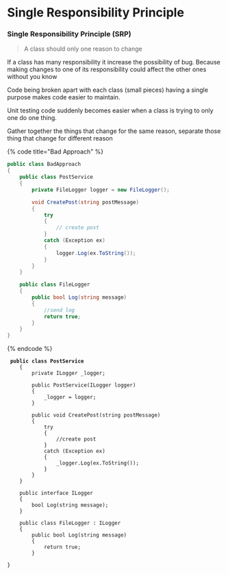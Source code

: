 # Single Responsibility Principle

### Single Responsibility Principle (SRP)

> A class should only one reason to change

If a class has many responsibility it increase the possibility of bug. Because making changes to one of its responsibility could affect the other ones without you know

Code being broken apart with each class (small pieces) having a single purpose makes code easier to maintain.

Unit testing code suddenly becomes easier when a class is trying to only one do one thing.

Gather together the things that change for the same reason, separate those thing that change for different reason



{% code title="Bad Approach" %}
```csharp
public class BadApproach
{
    public class PostService
    {
        private FileLogger logger = new FileLogger();

        void CreatePost(string postMessage)
        {
            try
            {
                // create post
            }
            catch (Exception ex)
            {
                logger.Log(ex.ToString());
            }
        }
    }

    public class FileLogger
    {
        public bool Log(string message)
        {
            //send log 
            return true;
        }
    }
}
```
{% endcode %}



<pre class="language-csharp" data-title="Nice Approach"><code class="lang-csharp"><strong> public class PostService
</strong>    {
        private ILogger _logger;

        public PostService(ILogger logger)
        {
            _logger = logger;
        }

        public void CreatePost(string postMessage)
        {
            try
            {
                //create post
            }
            catch (Exception ex)
            {
                _logger.Log(ex.ToString());
            }
        }
    }

    public interface ILogger
    {
        bool Log(string message);
    }

    public class FileLogger : ILogger
    {
        public bool Log(string message)
        {
            return true;
        }
    
}   
</code></pre>
